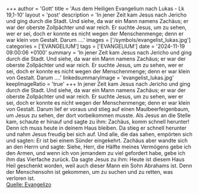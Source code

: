 +++
author = 'Gott'
title = 'Aus dem Heiligen Evangelium nach Lukas - Lk 19,1-10'
layout = 'post'
description = 'In jener Zeit kam Jesus nach Jericho und ging durch die Stadt. Und siehe, da war ein Mann namens Zachäus; er war der oberste Zollpächter und war reich. Er suchte Jesus, um zu sehen, wer er sei, doch er konnte es nicht wegen der Menschenmenge; denn er war klein von Gestalt. Darum ....'
images = ['/symbols/evangelist_lukas.jpg']
categories = ['EVANGELIUM']
tags = ['EVANGELIUM']
date = '2024-11-19 09:00:06 +0100'
summary = 'In jener Zeit kam Jesus nach Jericho und ging durch die Stadt. Und siehe, da war ein Mann namens Zachäus; er war der oberste Zollpächter und war reich. Er suchte Jesus, um zu sehen, wer er sei, doch er konnte es nicht wegen der Menschenmenge; denn er war klein von Gestalt. Darum ....'
linkedsummaryImage = 'evangelist_lukas.jpg'
keepImageRatio = 'true'
+++
In jener Zeit kam Jesus nach Jericho und ging durch die Stadt.
Und siehe, da war ein Mann namens Zachäus; er war der oberste Zollpächter und war reich.
Er suchte Jesus, um zu sehen, wer er sei, doch er konnte es nicht wegen der Menschenmenge; denn er war klein von Gestalt.
Darum lief er voraus und stieg auf einen Maulbeerfeigenbaum, um Jesus zu sehen, der dort vorbeikommen musste.<!--more-->
Als Jesus an die Stelle kam, schaute er hinauf und sagte zu ihm: Zachäus, komm schnell herunter! Denn ich muss heute in deinem Haus bleiben.
Da stieg er schnell herunter und nahm Jesus freudig bei sich auf.
Und alle, die das sahen, empörten sich und sagten: Er ist bei einem Sünder eingekehrt.
Zachäus aber wandte sich an den Herrn und sagte: Siehe, Herr, die Hälfte meines Vermögens gebe ich den Armen, und wenn ich von jemandem zu viel gefordert habe, gebe ich ihm das Vierfache zurück.
Da sagte Jesus zu ihm: Heute ist diesem Haus Heil geschenkt worden, weil auch dieser Mann ein Sohn Abrahams ist.
Denn der Menschensohn ist gekommen, um zu suchen und zu retten, was verloren ist.<br> [Quelle: Evangelizo](https://evangeliumtagfuertag.org/DE/gospel)